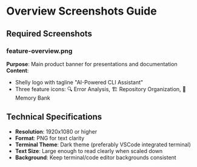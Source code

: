 # Overview Screenshots Guide

## Required Screenshots

### feature-overview.png

**Purpose**: Main product banner for presentations and documentation
**Content**:

- Shelly logo with tagline "AI-Powered CLI Assistant"
- Three feature icons: 🔍 Error Analysis, 🏗️ Repository Organization, 🧠 Memory Bank

## Technical Specifications

- **Resolution**: 1920x1080 or higher
- **Format**: PNG for text clarity
- **Terminal Theme**: Dark theme (preferably VSCode integrated terminal)
- **Text Size**: Large enough to read clearly when scaled down
- **Background**: Keep terminal/code editor backgrounds consistent
